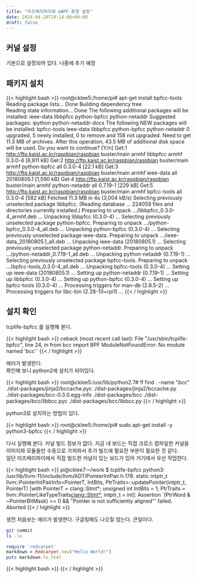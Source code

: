 ```yaml
---
title: "라즈베리파이에 eBPF 환경 설정"
date: 2024-04-20T20:14:06+09:00
draft: false
---
```


## 커널 설정
기본으로 설정되어 있다. 나중에 추가 예정

## 패키지 설치

{{< highlight bash  >}}
root@cklee5:/home/pi# apt-get install bpfcc-tools
Reading package lists... Done
Building dependency tree       
Reading state information... Done
The following additional packages will be installed:
  ieee-data libbpfcc python-bpfcc python-netaddr
  Suggested packages:
    ipython python-netaddr-docs
    The following NEW packages will be installed:
      bpfcc-tools ieee-data libbpfcc python-bpfcc python-netaddr
      0 upgraded, 5 newly installed, 0 to remove and 158 not upgraded.
      Need to get 11.3 MB of archives.
      After this operation, 43.5 MB of additional disk space will be used.
      Do you want to continue? [Y/n] 
      Get:1 http://ftp.kaist.ac.kr/raspbian/raspbian buster/main armhf libbpfcc armhf 0.3.0-4 [8,911 kB]
      Get:2 http://ftp.kaist.ac.kr/raspbian/raspbian buster/main armhf python-bpfcc all 0.3.0-4 [22.1 kB]
      Get:3 http://ftp.kaist.ac.kr/raspbian/raspbian buster/main armhf ieee-data all 20180805.1 [1,590 kB]
      Get:4 http://ftp.kaist.ac.kr/raspbian/raspbian buster/main armhf python-netaddr all 0.7.19-1 [229 kB]
      Get:5 http://ftp.kaist.ac.kr/raspbian/raspbian buster/main armhf bpfcc-tools all 0.3.0-4 [582 kB]
      Fetched 11.3 MB in 4s (3,004 kB/s)
      Selecting previously unselected package libbpfcc.
      (Reading database ... 224059 files and directories currently installed.)
      Preparing to unpack .../libbpfcc_0.3.0-4_armhf.deb ...
      Unpacking libbpfcc (0.3.0-4) ...
      Selecting previously unselected package python-bpfcc.
      Preparing to unpack .../python-bpfcc_0.3.0-4_all.deb ...
      Unpacking python-bpfcc (0.3.0-4) ...
      Selecting previously unselected package ieee-data.
      Preparing to unpack .../ieee-data_20180805.1_all.deb ...
      Unpacking ieee-data (20180805.1) ...
      Selecting previously unselected package python-netaddr.
      Preparing to unpack .../python-netaddr_0.7.19-1_all.deb ...
      Unpacking python-netaddr (0.7.19-1) ...
      Selecting previously unselected package bpfcc-tools.
      Preparing to unpack .../bpfcc-tools_0.3.0-4_all.deb ...
      Unpacking bpfcc-tools (0.3.0-4) ...
      Setting up ieee-data (20180805.1) ...
      Setting up python-netaddr (0.7.19-1) ...
      Setting up libbpfcc (0.3.0-4) ...
      Setting up python-bpfcc (0.3.0-4) ...
      Setting up bpfcc-tools (0.3.0-4) ...
      Processing triggers for man-db (2.8.5-2) ...
      Processing triggers for libc-bin (2.28-10+rpi1) ...
{{< / highlight >}}

## 설치 확인

tcplife-bpfcc 를 실행해 본다.

{{< highlight bash  >}}
ceback (most recent call last):
  File "/usr/sbin/tcplife-bpfcc", line 24, in <module>
      from bcc import BPF
      ModuleNotFoundError: No module named 'bcc'`
{{< / highlight >}}

에러가 발생한다.  
확인해 보니 python2에 설치가 되어있다.

{{< highlight bash  >}}
root@cklee5:/usr/lib/python2.7# !f
find . -name "*bcc*"
./dist-packages/jinja2/bccache.pyc
./dist-packages/jinja2/bccache.py
./dist-packages/bcc-0.3.0.egg-info
./dist-packages/bcc
./dist-packages/bcc/libbcc.pyc
./dist-packages/bcc/libbcc.py
{{< / highlight >}}

python3로 설치하는 방법이 있다.

{{< highlight bash  >}}
root@cklee5:/home/pi# sudo apt-get install -y python3-bpfcc
{{< / highlight >}}

다시 실행해 본다. 커널 빌드 정보가 없다. 지금 내 보드는 직접 크로스 컴파일한 커널을 이미지와 모듈들만 수동으로 가져와서 추가 빌드에 필요한 부분이 필요한 것 같다.  
일단 라즈베리파이에서 직접 빌드한 커널이 있는 보드가 있어 거기에서 우선 작업한다.

{{< highlight bash >}}
pi@cklee7:~/work $ tcplife-bpfcc
python3: /usr/lib/llvm-11/include/llvm/ADT/PointerIntPair.h:178: static intptr_t llvm::PointerIntPairInfo<PointerT, IntBits, PtrTraits>::updatePointer(intptr_t, PointerT) [with PointerT = clang::Stmt*; unsigned int IntBits = 1; PtrTraits = llvm::PointerLikeTypeTraits<clang::Stmt*>; intptr_t = int]: Assertion `(PtrWord & ~PointerBitMask) == 0 && "Pointer is not sufficiently aligned"' failed.
Aborted
{{< / highlight >}}

생전 처음보는 에러가 발생한다. 구글링해도 나오질 않는다. 큰일이다.


```bash
git commit
ls -la
```

```ruby 
require 'redcarpet'
markdown = Redcarpet.new("Hello World!")
puts markdown.to_html
```


{{< highlight bash  >}}
{{< / highlight >}}
